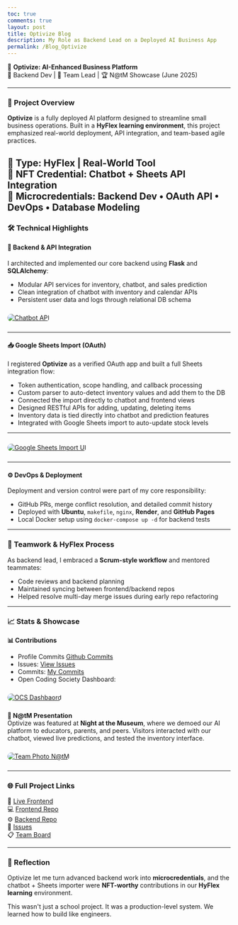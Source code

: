 ```yaml
---
toc: true
comments: true
layout: post
title: Optivize Blog
description: My Role as Backend Lead on a Deployed AI Business App
permalink: /Blog_Optivize
---
```


🚀 **Optivize: AI-Enhanced Business Platform**  
🔧 Backend Dev | 👥 Team Lead | 🏆 N@tM Showcase (June 2025)  

---

### 🎯 Project Overview  

**Optivize** is a fully deployed AI platform designed to streamline small business operations. Built in a **HyFlex learning environment**, this project emphasized real-world deployment, API integration, and team-based agile practices.

🧠 **Type:** HyFlex | Real-World Tool  
🔗 **NFT Credential:** Chatbot + Sheets API Integration  
📜 **Microcredentials:** Backend Dev • OAuth API • DevOps • Database Modeling  
---

### 🛠️ Technical Highlights  

#### 🔌 Backend & API Integration  
I architected and implemented our core backend using **Flask** and **SQLAlchemy**:
- Modular API services for inventory, chatbot, and sales prediction  
- Clean integration of chatbot with inventory and calendar APIs  
- Persistent user data and logs through relational DB schema  

<a href="https://open-coding-society.github.io/optivize_frontend/bot/">
  <img src="{{ site.baseurl }}/images/chatbot.png" alt="Chatbot API" title="Chatbot API integration with prediction tools" style="max-width: 100%; border-radius: 12px; margin: 10px 0;" />
</a>

---

#### 📥 Google Sheets Import (OAuth)  
I registered **Optivize** as a verified OAuth app and built a full Sheets integration flow:
- Token authentication, scope handling, and callback processing  
- Custom parser to auto-detect inventory values and add them to the DB  
- Connected the import directly to chatbot and frontend views  
- Designed RESTful APIs for adding, updating, deleting items  
- Inventory data is tied directly into chatbot and prediction features  
- Integrated with Google Sheets import to auto-update stock levels  

---

<a href="https://open-coding-society.github.io/optivize_frontend/flashcards">
  <img src="{{ site.baseurl }}/images/google_import.png" alt="Google Sheets Import UI" title="Google Sheets import modal with token logic" style="max-width: 100%; border-radius: 12px; margin: 10px 0;" />
</a>

---

#### ⚙️ DevOps & Deployment  
Deployment and version control were part of my core responsibility:
- GitHub PRs, merge conflict resolution, and detailed commit history  
- Deployed with **Ubuntu**, `makefile`, `nginx`, **Render**, and **GitHub Pages**  
- Local Docker setup using `docker-compose up -d` for backend tests  
---



### 🤝 Teamwork & HyFlex Process  
As backend lead, I embraced a **Scrum-style workflow** and mentored teammates:
- Code reviews and backend planning  
- Maintained syncing between frontend/backend repos  
- Helped resolve multi-day merge issues during early repo refactoring  

---

### 📈 Stats & Showcase  

**📊 Contributions**  
- Profile Commits [Github Commits](https://github.com/ZafeerA123)
- Issues: [View Issues](https://github.com/ZafeerA123/optivize_frontend/issues)  
- Commits: [My Commits](https://github.com/ZafeerA123/optivize_frontend/commits?author=ZafeerA123)  
- Open Coding Society Dashboard: 

<a href="https://pages.opencodingsociety.com/dashboard">
  <img src="{{ site.baseurl }}/images/dashboard.png" alt="OCS Dashbaord" title="OCS Dashboard" style="max-width: 100%; border-radius: 12px; margin: 10px 0;" />
</a>

**🎤 N@tM Presentation**  
Optivize was featured at **Night at the Museum**, where we demoed our AI platform to educators, parents, and peers. Visitors interacted with our chatbot, viewed live predictions, and tested the inventory interface.

<a href="https://www.linkedin.com/in/zafeer-ahmed-ocs/recent-activity/comments/" target="_blank">
  <img src="{{ site.baseurl }}/images/nightmuseum.png" alt="Team Photo N@tM" title="Optivize team at Night @ the Museum" style="max-width: 100%; border-radius: 12px; margin: 10px 0;" />
</a>

---

### 🌐 Full Project Links  
🔴 [Live Frontend](https://open-coding-society.github.io/optivize_frontend/)  
💻 [Frontend Repo](https://github.com/Open-Coding-Society/optivize_frontend)  
⚙️ [Backend Repo](https://github.com/Open-Coding-Society/optivize_backend)  
🧩 [Issues](https://github.com/ZafeerA123/optivize_frontend/issues)  
📋 [Team Board](https://github.com/ZafeerA123/optivize_frontend/projects)

---

### 🧠 Reflection  

Optivize let me turn advanced backend work into **microcredentials**, and the chatbot + Sheets importer were **NFT-worthy** contributions in our **HyFlex learning** environment.  

This wasn't just a school project. It was a production-level system. We learned how to build like engineers.

